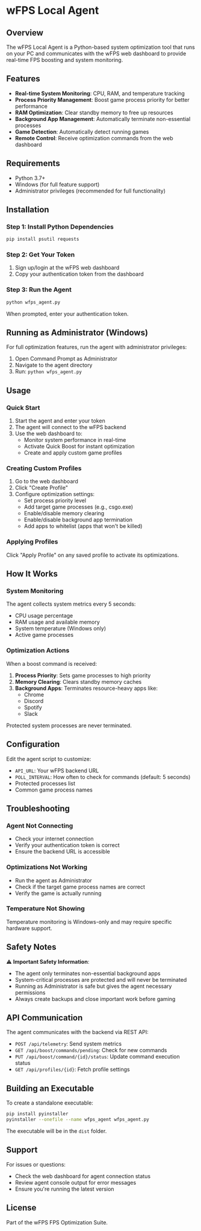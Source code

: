 # wFPS Local Agent

## Overview
The wFPS Local Agent is a Python-based system optimization tool that runs on your PC and communicates with the wFPS web dashboard to provide real-time FPS boosting and system monitoring.

## Features
- **Real-time System Monitoring**: CPU, RAM, and temperature tracking
- **Process Priority Management**: Boost game process priority for better performance
- **RAM Optimization**: Clear standby memory to free up resources
- **Background App Management**: Automatically terminate non-essential processes
- **Game Detection**: Automatically detect running games
- **Remote Control**: Receive optimization commands from the web dashboard

## Requirements
- Python 3.7+
- Windows (for full feature support)
- Administrator privileges (recommended for full functionality)

## Installation

### Step 1: Install Python Dependencies
```bash
pip install psutil requests
```

### Step 2: Get Your Token
1. Sign up/login at the wFPS web dashboard
2. Copy your authentication token from the dashboard

### Step 3: Run the Agent
```bash
python wfps_agent.py
```

When prompted, enter your authentication token.

## Running as Administrator (Windows)

For full optimization features, run the agent with administrator privileges:

1. Open Command Prompt as Administrator
2. Navigate to the agent directory
3. Run: `python wfps_agent.py`

## Usage

### Quick Start
1. Start the agent and enter your token
2. The agent will connect to the wFPS backend
3. Use the web dashboard to:
   - Monitor system performance in real-time
   - Activate Quick Boost for instant optimization
   - Create and apply custom game profiles

### Creating Custom Profiles
1. Go to the web dashboard
2. Click "Create Profile"
3. Configure optimization settings:
   - Set process priority level
   - Add target game processes (e.g., csgo.exe)
   - Enable/disable memory clearing
   - Enable/disable background app termination
   - Add apps to whitelist (apps that won't be killed)

### Applying Profiles
Click "Apply Profile" on any saved profile to activate its optimizations.

## How It Works

### System Monitoring
The agent collects system metrics every 5 seconds:
- CPU usage percentage
- RAM usage and available memory
- System temperature (Windows only)
- Active game processes

### Optimization Actions
When a boost command is received:

1. **Process Priority**: Sets game processes to high priority
2. **Memory Clearing**: Clears standby memory caches
3. **Background Apps**: Terminates resource-heavy apps like:
   - Chrome
   - Discord
   - Spotify
   - Slack

Protected system processes are never terminated.

## Configuration

Edit the agent script to customize:
- `API_URL`: Your wFPS backend URL
- `POLL_INTERVAL`: How often to check for commands (default: 5 seconds)
- Protected processes list
- Common game process names

## Troubleshooting

### Agent Not Connecting
- Check your internet connection
- Verify your authentication token is correct
- Ensure the backend URL is accessible

### Optimizations Not Working
- Run the agent as Administrator
- Check if the target game process names are correct
- Verify the game is actually running

### Temperature Not Showing
Temperature monitoring is Windows-only and may require specific hardware support.

## Safety Notes

⚠️ **Important Safety Information**:
- The agent only terminates non-essential background apps
- System-critical processes are protected and will never be terminated
- Running as Administrator is safe but gives the agent necessary permissions
- Always create backups and close important work before gaming

## API Communication

The agent communicates with the backend via REST API:
- `POST /api/telemetry`: Send system metrics
- `GET /api/boost/commands/pending`: Check for new commands
- `PUT /api/boost/command/{id}/status`: Update command execution status
- `GET /api/profiles/{id}`: Fetch profile settings

## Building an Executable

To create a standalone executable:

```bash
pip install pyinstaller
pyinstaller --onefile --name wfps_agent wfps_agent.py
```

The executable will be in the `dist` folder.

## Support

For issues or questions:
- Check the web dashboard for agent connection status
- Review agent console output for error messages
- Ensure you're running the latest version

## License

Part of the wFPS FPS Optimization Suite.
